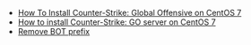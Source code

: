 * [How To Install Counter-Strike: Global Offensive on CentOS 7](https://www.vultr.com/docs/how-to-install-counter-strike-global-offensive-server-on-centos-7)
* [How to install Counter-Strike: GO server on CentOS 7](https://www.globo.tech/learning-center/install-counter-strike-go-server-centos-7/)
* [Remove BOT prefix](https://steamcommunity.com/sharedfiles/filedetails/?id=302162008)

